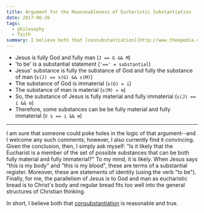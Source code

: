 ```yaml
---
title: Argument for the Reasonableness of Eucharistic Substantiation
date: 2017-06-26
tags:
  - philosophy
  - faith
summary: I believe both that [consubstantiation](http://www.theopedia.com/consubstantiation) is reasonable and true. Here's a short argument for why.
---
```


- Jesus is fully God and fully man (`J == G && M`)
- 'to be' is a substantial statement (`'==' = substantial`)
- Jesus' substance is fully the substance of God and fully the substance of man (`s(J) == s(G) && s(M)`)
- The substance of God is immaterial (`s(G) = i`)
- The substance of man is material (`s(M) = m`)
- So, the substance of Jesus is fully material and fully immaterial (`s(J) == i && m`)
- Therefore, some substances can be be fully material and fully immaterial (`V s == i && m`)

- - -

I am sure that someone could poke holes in the logic of that argument--and I welcome any such comments; however, I also currently find it convincing. Given the conclusion, then, I simply ask myself: "Is it likely that the Eucharist is a member of the set of possible substances that can be both fully material and fully immaterial?" To my mind, it is likely. When Jesus says "this is my body" and "this is my blood", these are terms of a substantial register. Moreover, these are statements of identity (using the verb "to be"). Finally, for me, the parallelism of Jesus is to God and man as eucharistic bread is to Christ's body and regular bread fits too well into the general structures of Christian thinking.

In short, I believe both that [consubstantiation](http://www.theopedia.com/consubstantiation) is reasonable and true.
